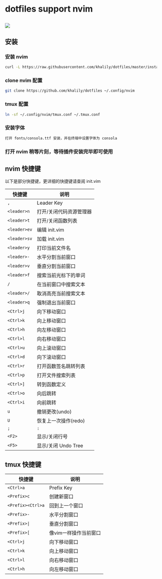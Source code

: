 

dotfiles support nvim
========
![](screenshots/vim.jpg)
--------

## 安装


 ### 安装 nvim
 ```bash
 curl -L https://raw.githubusercontent.com/khalily/dotfiles/master/install.sh | bash
 ```

 ### clone nvim 配置
 ```bash
 git clone https://github.com/khalily/dotfiles ~/.config/nvim
 ```

 ### tmux 配置
 ```bash
 ln -sf ~/.config/nvim/tmux.conf ~/.tmux.conf
 ```

 ### 安装字体
 ```bash
 打开 fonts/consola.ttf 安装，并在终端中设置字体为 consola
 ```

 ### 打开 nvim 稍等片刻，等待插件安装完毕即可使用

## nvim 快捷键

以下是部分快捷键，更详细的快捷键请查阅 init.vim

| 快捷键       | 说明                                 |
| -------      | -----                                |
| `,`          | Leader Key                           |
| `<leader>n`  | 打开/关闭代码资源管理器              |
| `<leader>t`  | 打开/关闭函数列表                    |
| `<leader>ev` | 编辑 init.vim                        |
| `<leader>sv` | 加载 init.vim                        |
| `<leader>y`  | 打印当前文件名                       |
| `<leader>-`  | 水平分割当前窗口                     |
| `<leader>v`  | 垂直分割当前窗口                     |
| `<leader>f`  | 搜索当前光标下的单词                 |
| `/`          | 在当前窗口中搜索文本                 |
| `<leader>/`  | 取消高亮当前搜索文本                 |
| `<leader>q`  | 强制退出当前窗口                     |
| `<Ctrl>j`    | 向下移动窗口                         |
| `<Ctrl>k`    | 向上移动窗口                         |
| `<Ctrl>h`    | 向左移动窗口                         |
| `<Ctrl>l`    | 向右移动窗口                         |
| `<Ctrl>u`    | 向上滚动窗口                         |
| `<Ctrl>d`    | 向下滚动窗口                         |
| `<Ctrl>r`    | 打开函数签名跳转列表                 |
| `<Ctrl>p`    | 打开文件搜索列表                     |
| `<Ctrl>]`    | 转到函数定义                         |
| `<Ctrl>o`    | 向后跳转                             |
| `<Ctrl>i`    | 向前跳转                             |
| `u`          | 撤销更改(undo)                       |
| `U`          | 恢复上一次操作(redo)                 |
| `;`          | `:`                                  |
| `<F2>`       | 显示/关闭行号                        |
| `<F5>`       | 显示/关闭 Undo Tree                  |

## tmux 快捷键

| 快捷键	       | 说明                                 |
| -------	       | -----                                |
| `<Ctrl>a`	       | Prefix Key                           |
| `<Prefix>c`	       | 创建新窗口              	      |
| `<Prefix><Ctrl>a`    | 回到上一个窗口                       |
| `<Prefix>-`	       | 水平分割窗口                         |
| `<Prefix>\|`	       | 垂直分割窗口                         |
| `<Prefix>[`	       | 像vim一样操作当前窗口                |
| `<Ctrl>j`	       | 向下移动窗口                         |
| `<Ctrl>k`	       | 向上移动窗口                         |
| `<Ctrl>l`	       | 向右移动窗口                         |
| `<Ctrl>h`	       | 向左移动窗口                         |

